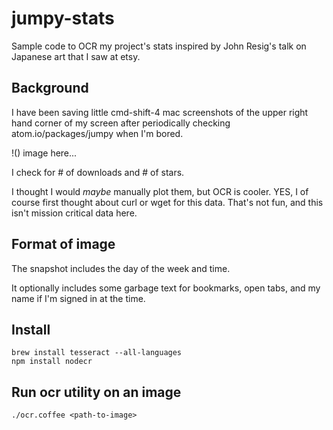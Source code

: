 # jumpy-stats
Sample code to OCR my project's stats inspired by John Resig's talk on Japanese art that I saw at etsy.

## Background
I have been saving little cmd-shift-4 mac screenshots of the upper right hand corner of my screen after periodically checking atom.io/packages/jumpy when I'm bored.

!() image here...

I check for # of downloads and # of stars.

I thought I would *maybe* manually plot them, but OCR is cooler.
YES, I of course first thought about curl or wget for this data.  That's not fun, and this isn't mission critical data here.

## Format of image
The snapshot includes the day of the week and time.

It optionally includes some garbage text for bookmarks, open tabs, and my name if I'm signed in at the time.

## Install
```
brew install tesseract --all-languages
npm install nodecr
```

## Run ocr utility on an image
```
./ocr.coffee <path-to-image>
```
